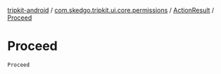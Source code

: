 [tripkit-android](../../index.md) / [com.skedgo.tripkit.ui.core.permissions](../index.md) / [ActionResult](index.md) / [Proceed](./-proceed.md)

# Proceed

`Proceed`